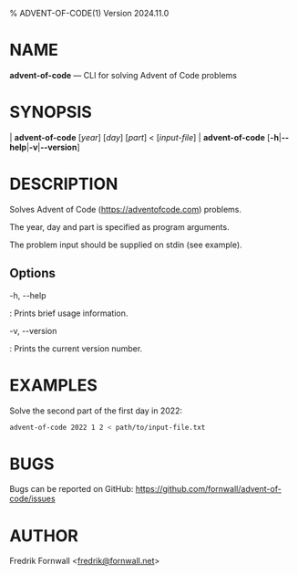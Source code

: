 % ADVENT-OF-CODE(1) Version 2024.11.0

NAME
====

**advent-of-code** — CLI for solving Advent of Code problems

SYNOPSIS
========

| **advent-of-code** \[_year_] \[_day_] \[_part_] < \[_input-file_]
| **advent-of-code** \[**-h**|**\--help**|**-v**|**\--version**]

DESCRIPTION
===========

Solves Advent of Code (https://adventofcode.com) problems.

The year, day and part is specified as program arguments.

The problem input should be supplied on stdin (see example).

Options
-------

-h, \--help

:   Prints brief usage information.

-v, \--version

:   Prints the current version number.

EXAMPLES
========

Solve the second part of the first day in 2022:

```sh
advent-of-code 2022 1 2 < path/to/input-file.txt
```

BUGS
====

Bugs can be reported on GitHub: https://github.com/fornwall/advent-of-code/issues

AUTHOR
======

Fredrik Fornwall &lt;fredrik@fornwall.net&gt;
